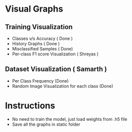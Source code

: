 # Visual Graphs
## Training Visualization
* Classes v/s Accuracy ( Done )
* History Graphs ( Done )
* Misclassified Samples ( Done)
* Per-class F1 score Visualization ( Shreyas )

## Dataset Visualization ( Samarth )
* Per Class Frequency (Done)
* Random Image Visualization for each class (Done)

# Instructions
* No need to train the model, just load weights from .h5 file
* Save all the graphs in static folder
